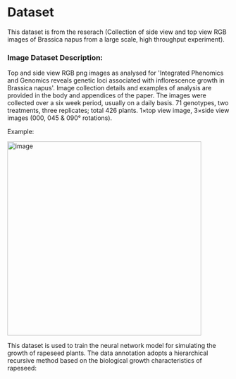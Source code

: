 # Dataset
This dataset is from the reserach (Collection of side view and top view RGB images of Brassica napus from a large scale, high throughput experiment).

### Image Dataset Description:

Top and side view RGB png images as analysed for 'Integrated Phenomics and Genomics reveals genetic loci associated with inflorescence growth in Brassica napus'.
Image collection details and examples of analysis are provided in the body and appendices of the paper.
The images were collected over a six week period, usually on a daily basis.
71 genotypes, two treatments, three replicates; total 426 plants.
1×top view image, 3×side view images (000, 045 & 090° rotations).

Example:

<img width="440" alt="image" src="https://github.com/Tshoiasc/Brassica-napus-growth-research/assets/30382941/51d4b5ed-56e3-427a-a530-984576fed75b">

This dataset is used to train the neural network model for simulating the growth of rapeseed plants. The data annotation adopts a hierarchical recursive method based on the biological growth characteristics of rapeseed:
